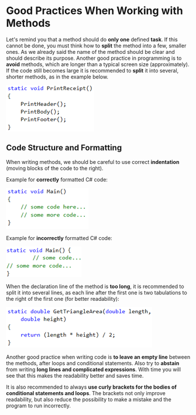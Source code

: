 # Good Practices When Working with Methods

Let's remind you that a method should do **only one** defined **task**. If this cannot be done, you must think how to **split** the method into a few, smaller ones. As we already said the name of the method should be clear and should describe its purpose. Another good practice in programming is to **avoid** methods, which are longer than a typical screen size (approximately). If the code still becomes large it is recommended to **split** it into several, shorter methods, as in the example below.

![](/assets/chapter-10-images/20.Good-practice-01.png)

## Code Structure and Formatting

When writing methods, we should be careful to use correct **indentation** (moving blocks of the code to the right).

Example for **correctly** formatted C# code:

![](/assets/chapter-10-images/20.Good-practice-02.png)

Example for **incorrectly** formatted C# code:

![](/assets/chapter-10-images/20.Good-practice-03.png)

When the declaration line of the method is **too long**, it is recommended to split it into several lines, as each line after the first one is two tabulations to the right of the first one (for better readability):

![](/assets/chapter-10-images/13.Calculate-triangle-area-01.png)

Another good practice when writing code is **to leave an empty line** between the methods, after loops and conditional statements. Also try to **abstain** from writing **long lines and complicated expressions**. With time you will see that this makes the readability better and saves time. 

It is also recommended to always **use curly brackets for the bodies of conditional statements and loops**. The brackets not only improve readability, but also reduce the possibility to make a mistake and the program to run incorrectly.
